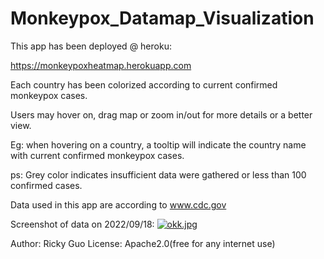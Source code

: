 # Monkeypox_Datamap_Visualization
This app has been deployed @ heroku:

https://monkeypoxheatmap.herokuapp.com

Each country has been colorized according to current confirmed monkeypox cases.

Users may hover on, drag map or zoom in/out for more details or a better view.

Eg: when hovering on a country, a tooltip will indicate the country name with current confirmed monkeypox cases. 

ps: Grey color indicates insufficient data were gathered or less than 100 confirmed cases.

Data used in this app are according to www.cdc.gov

Screenshot of data on 2022/09/18:
[![okk.jpg](https://i.postimg.cc/JnnDN9wP/okk.jpg)](https://postimg.cc/DW9wFpwX)

Author: Ricky Guo
License: Apache2.0(free for any internet use)